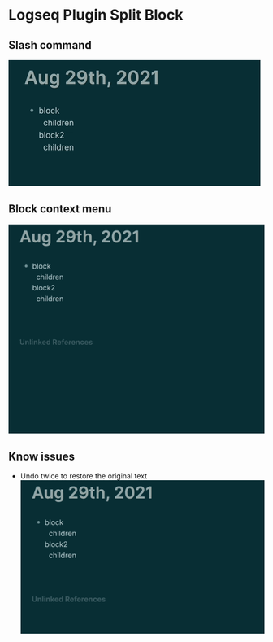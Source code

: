 # Logseq Plugin Split Block

## Slash command

![slash command](./demo/slash-command.gif)

## Block context menu

![block context menu](./demo/contextmenu.gif)

## Know issues

- Undo twice to restore the original text
  ![undo](./demo/undo.gif)
